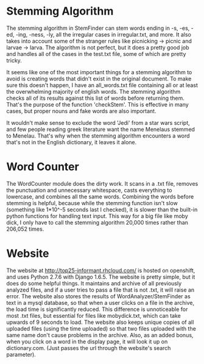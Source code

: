 # Stemming Algorithm
The stemming algorithm in StemFinder can stem words ending in -s, -es, -ed, -ing, -ness, -ly,  all the irregular cases in irregular.txt, and more. It also takes into account some of the stranger rules like picnicking -> picnic and larvae -> larva. The algorithm is not perfect, but it does a pretty good job and handles all of the cases in the test.txt file, some of which are pretty tricky.

It seems like one of the most important things for a stemming algorithm to avoid is creating words that didn't exist in the original document. To make sure this doesn't happen, I have an all_words.txt file containing all or at least the overwhelming majority of english words. The stemming algorithm checks all of its results against this list of words before returning them. That's the purpose of the function 'checkStem'. This is effective in many cases, but proper nouns and fake words are also important. 

It wouldn't make sense to exclude the word 'Jedi' from a star wars script, and few people reading greek literature want the name Menelaus stemmed to Menelau. That's why when the stemming algorithm encounters a word that's not in the English dictionary, it leaves it alone.

# Word Counter
The WordCounter module does the dirty work. It scans in a .txt file, removes the punctuation and unnecessary whitespace, casts everything to lowercase, and combines all the same words. Combining the words before stemming is helpful, because while the stemming function isn't slow (something like 1*10^-5 seconds last I checked), it is slower than the built-in python functions for handling text input. This way for a big file like moby dick, I only have to call the stemming algorithm 20,000 times rather than 206,052 times. 

# Website
The website at http://top25-informant.rhcloud.com/ is hosted on openshift, and uses Python 2.7.6 with Django 1.6.5. The website is pretty simple, but it does do some helpful things. It maintains and archive of all previously analyzed files, and if a user tries to pass a file that is not .txt, it will raise an error. The website also stores the results of WordAnalyzer/StemFinder as text in a mysql database, so that when a user clicks on a file in the archive, the load time is significantly reduced. This difference is unnoticeable for most .txt files, but essential for files like mobydick.txt, which can take upwards of 9 seconds to load. The website also keeps unique copies of all uploaded files (using the time uploaded) so that two files uploaded with the same name don't cause problems in the archive. Also, as an added bonus, when you click on a word in the display page, it will look it up on dictionary.com. (Just passes the url through the website's search parameter).
